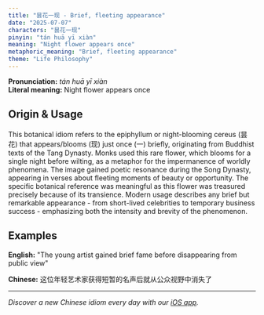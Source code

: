 ```yaml
---
title: "昙花一现 - Brief, fleeting appearance"
date: "2025-07-07"
characters: "昙花一现"
pinyin: "tán huā yī xiàn"
meaning: "Night flower appears once"
metaphoric_meaning: "Brief, fleeting appearance"
theme: "Life Philosophy"
---
```


**Pronunciation:** *tán huā yī xiàn*  
**Literal meaning:** Night flower appears once

## Origin & Usage

This botanical idiom refers to the epiphyllum or night-blooming cereus (昙花) that appears/blooms (现) just once (一) briefly, originating from Buddhist texts of the Tang Dynasty. Monks used this rare flower, which blooms for a single night before wilting, as a metaphor for the impermanence of worldly phenomena. The image gained poetic resonance during the Song Dynasty, appearing in verses about fleeting moments of beauty or opportunity. The specific botanical reference was meaningful as this flower was treasured precisely because of its transience. Modern usage describes any brief but remarkable appearance - from short-lived celebrities to temporary business success - emphasizing both the intensity and brevity of the phenomenon.

## Examples

**English:** "The young artist gained brief fame before disappearing from public view"

**Chinese:** 这位年轻艺术家获得短暂的名声后就从公众视野中消失了

---

*Discover a new Chinese idiom every day with our [iOS app](https://apps.apple.com/us/app/daily-chinese-idioms/id6740611324).*
